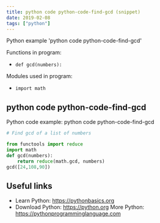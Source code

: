 ```yaml
---
title: python code python-code-find-gcd (snippet)
date: 2019-02-08
tags: ["python"]
---
```

Python example 'python code python-code-find-gcd'

Functions in program: 
* `def gcd(numbers):`

Modules used in program: 
* `import math`

## python code python-code-find-gcd

Python code example: python code python-code-find-gcd

```python
# Find gcd of a list of numbers

from functools import reduce
import math
def gcd(numbers):
    return reduce(math.gcd, numbers)
gcd([24,108,90])


```

## Useful links

- Learn Python: https://pythonbasics.org
- Download Python: https://python.org
More Python: https://pythonprogramminglanguage.com

